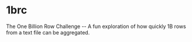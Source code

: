 # 1brc
The One Billion Row Challenge -- A fun exploration of how quickly 1B rows from a text file can be aggregated.
